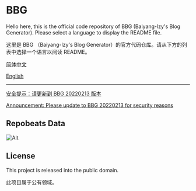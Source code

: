 BBG
===

Hello here, this is the official code repository of BBG (Baiyang-lzy's Blog Generator). Please select a language to display the README file.

这里是 BBG （Baiyang-lzy's Blog Generator）的官方代码仓库。请从下方的列表中选择一个语言以阅读 README。

[简体中文](./README_zh-CN.md)

[English](./README.english.md) 

---

[安全提示：请更新到 BBG 20220213 版本](./Security_20220213.zhcn.md)

[Announcement: Please update to BBG 20220213 for security reasons](./Security_20220213.english.md)

## Repobeats Data

![Alt](https://repobeats.axiom.co/api/embed/867874b0e0263127ca6448651d4bc9358256bd4e.svg "Repobeats analytics image")


## License

This project is released into the public domain.

此项目属于公有领域。
